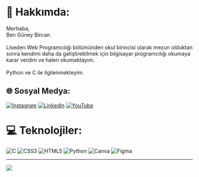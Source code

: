 # 💫 Hakkımda:
Merhaba, <br>Ben Güney Bircan.<br><br>Liseden Web Programcılığı bölümünden okul birincisi olarak mezun olduktan sonra kendimi daha da geliştirebilmek için bilgisayar programcılığı okumaya karar verdim ve halen okumaktayım.<br><br>Python ve C ile ilgilenmekteyim.


## 🌐 Sosyal Medya:
[![Instagram](https://img.shields.io/badge/Instagram-%23E4405F.svg?logo=Instagram&logoColor=white)](https://instagram.com/guneyybircann) [![LinkedIn](https://img.shields.io/badge/LinkedIn-%230077B5.svg?logo=linkedin&logoColor=white)](https://linkedin.com/in/guney-bircan) [![YouTube](https://img.shields.io/badge/YouTube-%23FF0000.svg?logo=YouTube&logoColor=white)](https://youtube.com/c/@guneybircan) 

# 💻 Teknolojiler:
![C](https://img.shields.io/badge/c-%2300599C.svg?style=for-the-badge&logo=c&logoColor=white) ![CSS3](https://img.shields.io/badge/css3-%231572B6.svg?style=for-the-badge&logo=css3&logoColor=white) ![HTML5](https://img.shields.io/badge/html5-%23E34F26.svg?style=for-the-badge&logo=html5&logoColor=white) ![Python](https://img.shields.io/badge/python-3670A0?style=for-the-badge&logo=python&logoColor=ffdd54) ![Canva](https://img.shields.io/badge/Canva-%2300C4CC.svg?style=for-the-badge&logo=Canva&logoColor=white) 	![Figma](https://img.shields.io/badge/figma-%23F24E1E.svg?style=for-the-badge&logo=figma&logoColor=white)

---
[![](https://visitcount.itsvg.in/api?id=guneyybircann&icon=0&color=0)](https://visitcount.itsvg.in)
